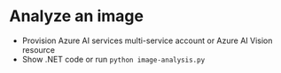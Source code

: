 # Analyze an image

- Provision Azure AI services multi-service account or Azure AI Vision resource
- Show .NET code or run `python image-analysis.py`
